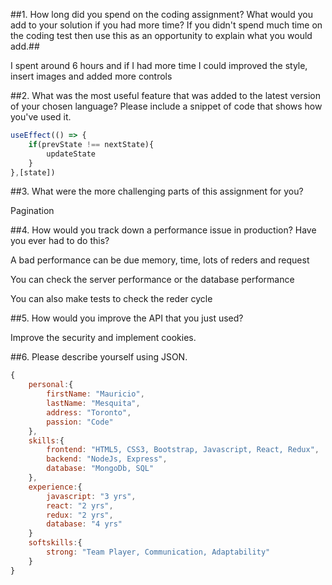 ##1.	How long did you spend on the coding assignment? What would you add to your solution if you had more time? If you didn't spend much time on the coding test then use this as an opportunity to explain what you would add.##

I spent around 6 hours and if I had more time I could improved the style, insert images and added more controls<br />

##2.	What was the most useful feature that was added to the latest version of your chosen language? Please include a snippet of code that shows how you've used it.
<br />
```javascript
useEffect(() => {
    if(prevState !== nextState){
        updateState
    }
},[state])
```

##3.	What were the more challenging parts of this assignment for you?

Pagination


##4.	How would you track down a performance issue in production? Have you ever had to do this?

A bad performance can be due memory, time, lots of reders and request

You can check the server performance or the database performance

You can also make tests to check the reder cycle

##5.	How would you improve the API that you just used?

Improve the security and implement cookies.

##6.	Please describe yourself using JSON.
```javascript
{
    personal:{
        firstName: "Mauricio",
        lastName: "Mesquita",
        address: "Toronto",
        passion: "Code"
    },
    skills:{
        frontend: "HTML5, CSS3, Bootstrap, Javascript, React, Redux",
        backend: "NodeJs, Express",
        database: "MongoDb, SQL"
    },
    experience:{
        javascript: "3 yrs",
        react: "2 yrs",
        redux: "2 yrs",
        database: "4 yrs"
    }
    softskills:{
        strong: "Team Player, Communication, Adaptability"
    }
}
```
